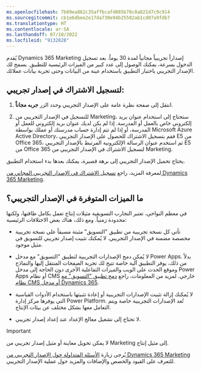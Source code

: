 ```yaml
---
ms.openlocfilehash: 7b89ea862c35affbcafd085b78c8a821d7c9c914
ms.sourcegitcommit: cb1e6dbee2e17da730e94b25582ab1cd07a9fdb7
ms.translationtype: HT
ms.contentlocale: ar-SA
ms.lasthandoff: 07/10/2022
ms.locfileid: "9132828"
---
```

يُقدم Dynamics 365 Marketing إصداراً تجريبياً مجانياً لمدة 30 يوماً. بعد تسجيل الدخول بسرعة، يمكنك الوصول إلى عدد كبير من الميزات الرئيسية للتطبيق. يسمح لك الإصدار التجريبي باختبار التطبيق باستخدام عينة من البيانات وحتى تجربة بيانات عملائك.

## <a name="to-sign-up-for-a-trial"></a>لتسجيل الاشتراك في إصدار تجريبي:

1.  انتقل إلى صفحة نظرة عامة على الإصدار التجريبي وحدد الزر **جربه مجاناً**.

2.  للتسجيل في الإصدار التجريبي من Marketing، ستحتاج إلى استخدام عنوان بريد إلكتروني خاص بالعمل أو المدرسة. إذا لم يكن لديك عنوان بريد إلكتروني للعمل أو المدرسة، أو إذا لم تتم إدارة حساب مدرستك أو عملك بواسطة Microsoft Azure Active Directory، فقم بتسجيل الاشتراك للحصول على الإصدار التجريبي E5 من Office 365، ثم استخدم عنوان الرسالة الإلكترونية المرتبط بالإصدار التجريبي E5 من Office 365 لتسجيل الاشتراك في الإصدار التجريبي من Marketing.

يحتاج تحميل الإصدار التجريبي إلى برهة قصيرة، يمكنك بعدها بدء استخدام التطبيق.

لمعرفة المزيد، راجع [تسجيل الاشتراك في الإصدار التجريبي المجاني من Dynamics 365 Marketing](/dynamics365/marketing/trial-signup?azure-portal=true).

## <a name="what-features-are-available-in-the-trial"></a>ما الميزات المتوفرة في الإصدار التجريبي؟

في معظم النواحي، تعتبر التجارب التسويقية مثيلات إنتاج تعمل بكامل طاقتها، ولكنها محدودة زمنياً. ومع ذلك، هناك بعض الاختلافات الرئيسية:

-   تأتي كل نسخة تجريبية من تطبيق "التسويق" مثبتة مسبقاً على نسخة تجريبية مخصصة مضمنة في الإصدار التجريبي. لا يُمكنك تثبيت إصدار تجريبي للتسويق في مثيل موجود.

-   لا يُمكن دمج الإصدارات التجريبية لتطبيق "التسويق" مع مدخل Power Apps. 
    بدلاً من ذلك، يوفر التطبيق آلية خاصة تتيح لك تجربة الصفحات المنتقل إليها والنماذج وموقع الحدث على الويب والميزات التفاعلية الأخرى دون الحاجة إلى مدخل Power Apps أو نظام CMS خارجي. لمزيد من المعلومات، راجع [دمج تطبيق "التسويق" مع نظام CMS أو مدخل Dynamics 365](/dynamics365/marketing/portal-optional?azure-portal=true).

-   لا يُمكنك إزالة تثبيت الإصدارات التجريبية أو إعادة تثبيتها باستخدام الأدوات القياسية التي يوفرها مركز إدارة Power Platform. تُعد الإصدارات التجريبية خاصة ويتم التعامل معها بشكل مختلف عن بيئات الإنتاج.

-   لا تحتاج إلى تشغيل معالج الإعداد عند إعداد إصدار تجريبي.

> [!IMPORTANT]
> لا يمكن تحويل معاينة أو مثيل إصدار تجريبي من Marketing إلى مثيل إنتاج.

يُرجى زيارة [الأسئلة المتداولة حول الإصدار التجريبي من Dynamics 365 Marketing](/dynamics365/marketing/trial-faq?azure-portal=true) للتعرف على القيود والحصص والإضافات والمزيد حول عملية الإصدار التجريبي.
